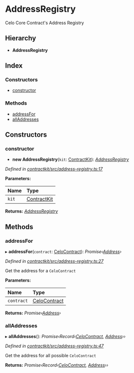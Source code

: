 # AddressRegistry

Celo Core Contract's Address Registry

## Hierarchy

* **AddressRegistry**

## Index

### Constructors

* [constructor](../classes/_address_registry_.addressregistry.md#constructor)

### Methods

* [addressFor](../classes/_address_registry_.addressregistry.md#addressfor)
* [allAddresses](../classes/_address_registry_.addressregistry.md#alladdresses)

## Constructors

### constructor

+ **new AddressRegistry**\(`kit`: [ContractKit](../classes/_kit_.contractkit.md)\): [_AddressRegistry_](../classes/_address_registry_.addressregistry.md)

_Defined in_ [_contractkit/src/address-registry.ts:17_](https://github.com/celo-org/celo-monorepo/blob/master/packages/contractkit/src/address-registry.ts#L17)

**Parameters:**

| Name | Type |
| :--- | :--- |
| `kit` | [ContractKit](../classes/_kit_.contractkit.md) |

**Returns:** [_AddressRegistry_](../classes/_address_registry_.addressregistry.md)

## Methods

### addressFor

▸ **addressFor**\(`contract`: [CeloContract](../enums/_base_.celocontract.md)\): _Promise‹_[_Address_](_base_.md#address)_›_

_Defined in_ [_contractkit/src/address-registry.ts:27_](https://github.com/celo-org/celo-monorepo/blob/master/packages/contractkit/src/address-registry.ts#L27)

Get the address for a `CeloContract`

**Parameters:**

| Name | Type |
| :--- | :--- |
| `contract` | [CeloContract](../enums/_base_.celocontract.md) |

**Returns:** _Promise‹_[_Address_](_base_.md#address)_›_

### allAddresses

▸ **allAddresses**\(\): _Promise‹Record‹_[_CeloContract_](../enums/_base_.celocontract.md)_,_ [_Address_](_base_.md#address)_››_

_Defined in_ [_contractkit/src/address-registry.ts:47_](https://github.com/celo-org/celo-monorepo/blob/master/packages/contractkit/src/address-registry.ts#L47)

Get the address for all possible `CeloContract`

**Returns:** _Promise‹Record‹_[_CeloContract_](../enums/_base_.celocontract.md)_,_ [_Address_](_base_.md#address)_››_


